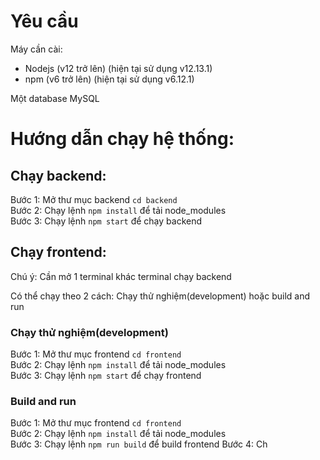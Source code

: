 # Yêu cầu
Máy cần cài: 
* Nodejs (v12 trở lên) (hiện tại sử dụng v12.13.1)
* npm (v6 trở lên) (hiện tại sử dụng v6.12.1)

Một database MySQL
# Hướng dẫn chạy hệ thống:

## Chạy backend:
Bước 1: Mở thư mục backend ```cd backend```   
Bước 2: Chạy lệnh ```npm install``` để tải node_modules   
Bước 3: Chạy lệnh ```npm start``` để chạy backend
## Chạy frontend:
Chú ý: Cần mở 1 terminal khác terminal chạy backend


Có thể chạy theo 2 cách: Chạy thử nghiệm(development) hoặc build and run

### Chạy thử nghiệm(development) 
Bước 1: Mở thư mục frontend ```cd frontend```   
Bước 2: Chạy lệnh ```npm install``` để tải node_modules   
Bước 3: Chạy lệnh ```npm start``` để chạy frontend

### Build and run
Bước 1: Mở thư mục frontend ```cd frontend```   
Bước 2: Chạy lệnh ```npm install``` để tải node_modules   
Bước 3: Chạy lệnh ```npm run build``` để build frontend
Bước 4: Ch
